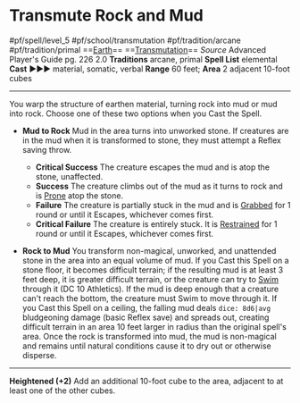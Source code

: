 # Transmute Rock and Mud
#pf/spell/level_5 #pf/school/transmutation #pf/tradition/arcane #pf/tradition/primal
==[Earth](../../../Traits/Earth.md)== ==[Transmutation](../../../Traits/Transmutation.md)==
*Source* Advanced Player's Guide pg. 226 2.0
**Traditions** arcane, primal
**Spell List** elemental
**Cast** ►►► material, somatic, verbal
**Range** 60 feet; **Area** 2 adjacent 10-foot cubes

---
You warp the structure of earthen material, turning rock into mud or mud into rock. Choose one of these two options when you Cast the Spell.

- **Mud to Rock** Mud in the area turns into unworked stone. If creatures are in the mud when it is transformed to stone, they must attempt a Reflex saving throw.

	- **Critical Success** The creature escapes the mud and is atop the stone, unaffected.
	- **Success** The creature climbs out of the mud as it turns to rock and is [Prone](../../../Conditions/Prone.md) atop the stone.
	- **Failure** The creature is partially stuck in the mud and is [Grabbed](../../../Conditions/Grabbed.md) for 1 round or until it Escapes, whichever comes first.
	- **Critical Failure** The creature is entirely stuck. It is [Restrained](../../../Conditions/Restrained.md) for 1 round or until it Escapes, whichever comes first.
- **Rock to Mud** You transform non-magical, unworked, and unattended stone in the area into an equal volume of mud. If you Cast this Spell on a stone floor, it becomes difficult terrain; if the resulting mud is at least 3 feet deep, it is greater difficult terrain, or the creature can try to [Swim](../../../Actions/Swim.md) through it (DC 10 Athletics). If the mud is deep enough that a creature can't reach the bottom, the creature must Swim to move through it. If you Cast this Spell on a ceiling, the falling mud deals `dice: 8d6|avg` bludgeoning damage (basic Reflex save) and spreads out, creating difficult terrain in an area 10 feet larger in radius than the original spell's area. Once the rock is transformed into mud, the mud is non-magical and remains until natural conditions cause it to dry out or otherwise disperse.

<hr>

**Heightened (+2)** Add an additional 10-foot cube to the area, adjacent to at least one of the other cubes.